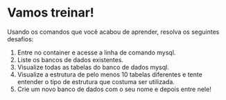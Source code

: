 # Vamos treinar!
Usando os comandos que você acabou de aprender, resolva os seguintes desafios:

1. Entre no container e acesse a linha de comando mysql.
2. Liste os bancos de dados existentes.
3. Visualize todas as tabelas do banco de dados mysql.
4. Visualize a estrutura de pelo menos 10 tabelas diferentes e tente entender o tipo de estrutura que costuma ser utilizada.
5. Crie um novo banco de dados com o seu nome e depois entre nele!